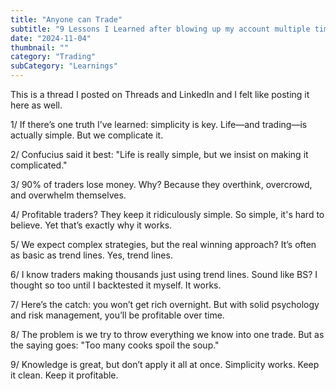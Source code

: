 ```yaml
---
title: "Anyone can Trade"
subtitle: "9 Lessons I Learned after blowing up my account multiple times."
date: "2024-11-04"
thumbnail: ""
category: "Trading"
subCategory: "Learnings"
---
```


This is a thread I posted on Threads and LinkedIn and I felt like posting it here as well.

1/ If there’s one truth I’ve learned: simplicity is key. Life—and trading—is actually simple. But we complicate it.

2/ Confucius said it best: "Life is really simple, but we insist on making it complicated."

3/ 90% of traders lose money. Why? Because they overthink, overcrowd, and overwhelm themselves.

4/ Profitable traders? They keep it ridiculously simple. So simple, it's hard to believe. Yet that’s exactly why it works.

5/ We expect complex strategies, but the real winning approach? It’s often as basic as trend lines. Yes, trend lines.

6/ I know traders making thousands just using trend lines. Sound like BS? I thought so too until I backtested it myself. It works.

7/ Here’s the catch: you won’t get rich overnight. But with solid psychology and risk management, you’ll be profitable over time.

8/ The problem is we try to throw everything we know into one trade. But as the saying goes: "Too many cooks spoil the soup."

9/ Knowledge is great, but don’t apply it all at once. Simplicity works. Keep it clean. Keep it profitable.
